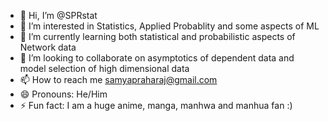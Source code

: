 - 👋 Hi, I’m @SPRstat
- 👀 I’m interested in Statistics, Applied Probablity and some aspects of ML
- 🌱 I’m currently learning both statistical and probabilistic aspects of Network data
- 💞️ I’m looking to collaborate on asymptotics of dependent data and model selection of high dimensional data
- 📫 How to reach me samyapraharaj@gmail.com
- 😄 Pronouns: He/Him
- ⚡ Fun fact: I am a huge anime, manga, manhwa and manhua fan :)

<!---
SPRstat/SPRstat is a ✨ special ✨ repository because its `README.md` (this file) appears on your GitHub profile.
You can click the Preview link to take a look at your changes.
--->
